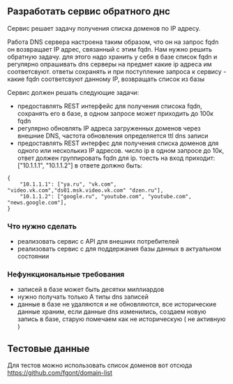 ## Разработать сервис обратного днс

Сервис решает задачу получения списка доменов по IP адресу.

Работа DNS сервера настроена таким образом, что он на запрос fqdn он возвращает IP адрес, связанный с этим fqdn. Нам нужно решить обратную задачу. для этого надо хранить у себя в базе список fqdn и регулярно опрашивать dns серверы на предмет какие ip адреса им соответсвуют. ответы сохранять и при поступление запроса к сервису - какие fqdn соответсвуют данному IP, возвращать список из базы

Сервис должен решать следующие задачи:
- предоставлять REST интерфейс для получения списока fqdn, сохранять его в базе, в одном запросе может приходить до 100к fqdn
- регулярно обновлять IP адреса загруженных доменов через внешние DNS, частота обновления определяется ttl dns записи
- предоставлять REST интерфес для получения списка доменов для одного или несколькиз IP адресов. число ip в одном запросе до 10к, ответ должен группировать fqdn для ip. тоесть на вход приходит:
["10.1.1.1", "10.1.1.2"] в ответе должно быть:
```
{
    "10.1.1.1": ["ya.ru", "vk.com", "video.vk.com","ds01.msk.video.vk.com" "dzen.ru"],
    "10.1.1.2": ["google.ru", "youtube.com", "youtube.com", "news.google.com"],
}
```

### Что нужно сделать        
- реализовать сервис с API для внешних потребителей
- реализовать сервис с для поддержания базы данных в актуальном состоянии

### Нефункциональные требования
- записей в базе может быть десятки миллиардов
- нужно получать только A типы dns записей
- данные в базе не удаляются и не обновляются, все исторические данные храним, если данные dns изменились, создаем новую запись в базе, старую помечаем как не историческую ( не активную )

## Тестовые данные

Для тестов можно использовать список доменов вот отсюда
https://github.com/fgont/domain-list


